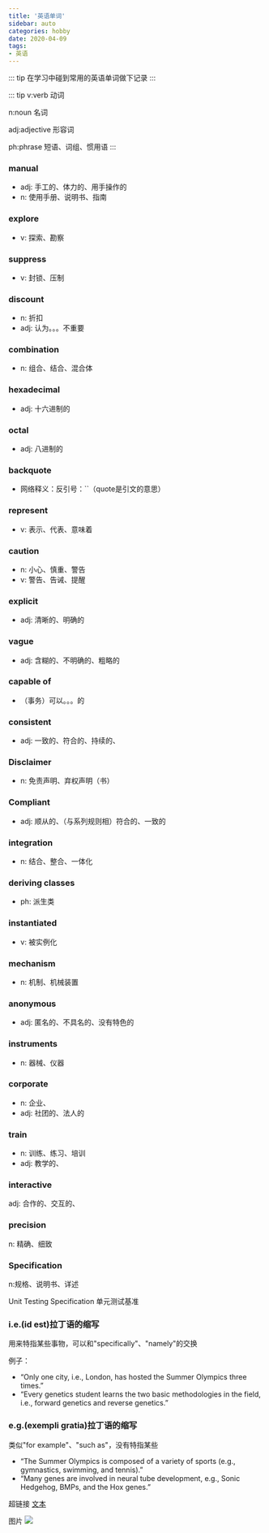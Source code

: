 ```yaml
---
title: '英语单词'
sidebar: auto
categories: hobby
date: 2020-04-09
tags:
- 英语
---
```


::: tip
在学习中碰到常用的英语单词做下记录
:::

<!-- more -->
::: tip
v:verb 动词

n:noun 名词

adj:adjective 形容词

ph:phrase 短语、词组、惯用语
:::
### manual
* adj: 手工的、体力的、用手操作的
* n: 使用手册、说明书、指南

### explore
* v: 探索、勘察

### suppress
* v: 封锁、压制

### discount
* n: 折扣
* adj: 认为。。。不重要

### combination
* n: 组合、结合、混合体

### hexadecimal
* adj: 十六进制的

### octal
* adj: 八进制的

### backquote
* 网络释义：反引号：``（quote是引文的意思）

### represent
* v: 表示、代表、意味着

### caution
* n: 小心、慎重、警告
* v: 警告、告诫、提醒

### explicit
* adj: 清晰的、明确的

### vague
* adj: 含糊的、不明确的、粗略的

### capable of
* （事务）可以。。。的

### consistent

* adj: 一致的、符合的、持续的、

### Disclaimer
* n: 免责声明、弃权声明（书）

### Compliant
* adj: 顺从的、（与系列规则相）符合的、一致的

### integration
* n: 结合、整合、一体化

### deriving classes
* ph: 派生类

### instantiated
* v: 被实例化

### mechanism
* n: 机制、机械装置

### anonymous
* adj: 匿名的、不具名的、没有特色的

### instruments
* n: 器械、仪器

### corporate
* n: 企业、
* adj: 社团的、法人的


### train
* n: 训练、练习、培训
* adj: 教学的、

### interactive
adj: 合作的、交互的、

### precision
n: 精确、细致

### Specification
n:规格、说明书、详述

Unit Testing Specification 单元测试基准

### i.e.(id est)拉丁语的缩写
用来特指某些事物，可以和"specifically"、"namely"的交换

例子：
* “Only one city, i.e., London, has hosted the Summer Olympics three times.”
* “Every genetics student learns the two basic methodologies in the field, i.e., forward genetics and reverse genetics.”

### e.g.(exempli gratia)拉丁语的缩写
类似"for example"、"such as"，没有特指某些

* “The Summer Olympics is composed of a variety of sports (e.g., gymnastics, swimming, and tennis).”
* “Many genes are involved in neural tube development, e.g., Sonic Hedgehog, BMPs, and the Hox genes.”

超链接 [文本](URL)
<!-- ../../.vuepress/public/line-height.png) -->
图片 ![](url)

